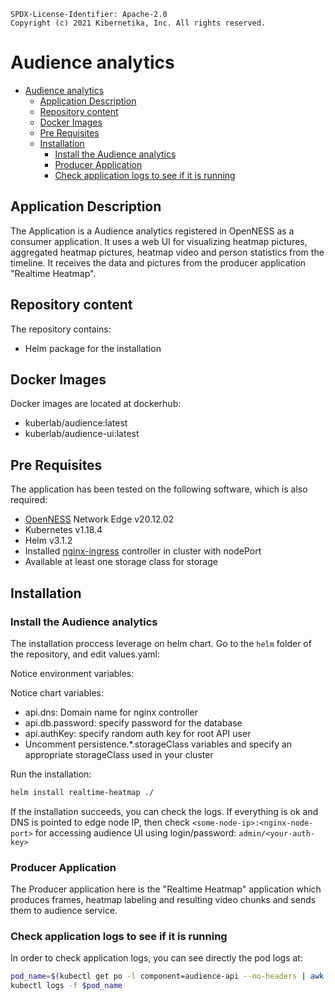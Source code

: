 ```text
SPDX-License-Identifier: Apache-2.0
Copyright (c) 2021 Kibernetika, Inc. All rights reserved.
```

# Audience analytics

- [Audience analytics](#audience-analytics)
  - [Application Description](#application-description)
  - [Repository content](#repository-content)
  - [Docker Images](#docker-images)
  - [Pre Requisites](#pre-requisites)
  - [Installation](#installation)
    - [Install the Audience analytics](#install-the-audience-analytics)
    - [Producer Application](#producer-application)
    - [Check application logs to see if it is running](#check-application-logs-to-see-if-it-is-running)

## Application Description

The Application is a Audience analytics registered in OpenNESS as a consumer application. It uses
a web UI for visualizing heatmap pictures, aggregated heatmap pictures, heatmap video and person statistics from the timeline.
It receives the data and pictures from the producer application "Realtime Heatmap".

## Repository content

The repository contains:

-	Helm package for the installation

## Docker Images

Docker images are located at dockerhub:

- kuberlab/audience:latest
- kuberlab/audience-ui:latest

Pre Requisites
---
The application has been tested on the following software, which is also required:

* [OpenNESS](https://github.com/open-ness/specs) Network Edge v20.12.02
* Kubernetes v1.18.4
* Helm v3.1.2
* Installed [nginx-ingress](https://kubernetes.github.io/ingress-nginx/deploy/#using-helm) controller in cluster with nodePort
* Available at least one storage class for storage

## Installation

### Install the Audience analytics

The installation proccess leverage on helm chart. Go to the `helm` folder of the repository, and edit values.yaml:

Notice environment variables:

Notice chart variables:

- api.dns: Domain name for nginx controller
- api.db.password: specify password for the database
- api.authKey: specify random auth key for root API user
- Uncomment persistence.*.storageClass variables and specify an appropriate storageClass used in your cluster

Run the installation:

```bash
helm install realtime-heatmap ./
```

If the installation succeeds, you can check the logs. If everything is ok and DNS is pointed to edge node IP,
then check `<some-node-ip>:<nginx-node-port>` for accessing audience UI using login/password: `admin/<your-auth-key>`

### Producer Application

The Producer application here is the "Realtime Heatmap" application which produces frames, heatmap labeling and
resulting video chunks and sends them to audience service.

### Check application logs to see if it is running

In order to check application logs, you can see directly the pod logs at:

```bash
pod_name=$(kubectl get po -l component=audience-api --no-headers | awk '{print $1}')
kubectl logs -f $pod_name
```
